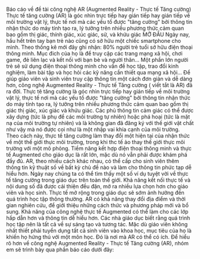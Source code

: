 Báo cáo về đề tài công nghệ AR (Augmented Reality - Thực tế Tăng cường)
Thực tế tăng cường (AR) là góc nhìn  trực tiếp hay gián tiếp hay gián tiếp về môi trường vật lý, thực tế nơi mà các yếu tố được "tăng cường" bởi thông tin nhận thức do máy tính tạo ra, lý tưởng trên nhiều phương thức cảm quan bao gồm thị giác, thính giác, xúc giác, sử, và khứu giác
MỞ ĐẦU
Ngày nay, hầu hết trên tay bạn trẻ nào cũng có sở hữu một chiếc smartphone cho mình. Theo thống kê mới đây ghi nhận: 80% người trẻ tuổi sở hữu điện thoại thông minh. Mục đich của họ là để truy cập các trang mạng xã hội, chơi game, đẻ liên lạc và kết nối với bạn bè và người thân… Một phần lớn người trẻ sẽ sử dụng điện thoại thông minh cho vấn đề học tập, trao đổi kinh nghiệm, làm bài tập và học hỏi các kỹ năng cần thiết qua mạng xã hội… Để giúp giáo viên và sinh viên truy cập thông tin một cách đơn giản và dễ dàng hơn, công nghệ Augmented Reality - Thực tế Tăng cường ( viết tắt là AR) đã ra đời.
Thực tê tăng cường là góc nhìn  trực tiếp hay gián tiếp về môi trường vật lý, thực tế nơi mà các yếu tố được "tăng cường" bởi thông tin nhận thức do máy tính tạo ra, lý tưởng trên nhiều phương thức cảm quan bao gồm thị giác thị giác, xúc giác và khứu giác. Các phủ thông tin cảm giác có thể được xây dựng (tức là phụ để các môi trường tự nhiên) hoặc phá hoại (tức là mặt nạ của môi trường tự nhiên) và là không gian đã đăng ký với thế giới vật chất như vậy mà nó được coi như là một nhập vai khía cạnh của môi trường. Theo cách này, thực tế tăng cường làm thay đổi một hiện tại của nhận thức về một thế giới thực môi trường, trong khi thc tế ảo thay thế giới thực môi trường với một mô phỏng. 
Tiềm năng kết hợp điện thoại thông minh và thực tế Augmented cho giáo dục là rất lớn, mặc dù nó vẫn phải được khám phá đầy đủ. AR, theo nhiều cách khác nhau, có thể cấp cho sinh viên thêm thông tin kỹ thuật số về bất kỳ chủ đề nào và làm cho thông tin phức tạp dễ hiểu hơn.
Ngày nay chúng ta có thể tìm thấy một số ví dụ tuyệt vời về thực tế tăng cường trong giáo dục trên toàn thế giới. Khả năng kết nối thực tế và nội dung số đã được cải thiện đều đặn, mở ra nhiều lựa chọn hơn cho giáo viên và học sinh.
Thực tế mở rộng trong giáo dục sẽ sớm ảnh hưởng đến quá trình học tập thông thường. AR có khả năng thay đổi địa điểm và thời gian nghiên cứu, để giới thiệu những cách thức và phương pháp mới và bổ sung. Khả năng của công nghệ thực tế Augmented có thể làm cho các lớp hấp dẫn hơn và thông tin dễ hiểu hơn.
Các nhà giáo dục biết rằng quá trình học tập nên là tất cả về sự sáng tạo và tương tác. Mặc dù giáo viên không nhất thiết phải tuyển dụng tất cả sinh viên vào khoa học, mục tiêu của họ là khiến họ hứng thú với một môn học. Đó là nơi mà AR có thể có ích.
Để hiểu rõ hơn về công nghệ Augmented Reality - Thực tế Tăng cường (AR), nhóm em sẽ trình bày qua phần báo cáo dưới đây:
